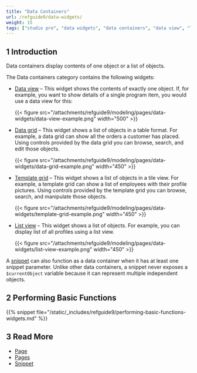 ```yaml
---
title: "Data Containers"
url: /refguide9/data-widgets/
weight: 15
tags: ["studio pro", "data widgets", "data containers", "data view", "list view", "data grid", "snippet"]
---
```


## 1 Introduction

Data containers display contents of one object or a list of objects. 

The Data containers category contains the following widgets:

* [Data view](/refguide9/data-view/) – This widget shows the contents of exactly one object. If, for example, you want to show details of a single program item, you would use a data view for this:

    {{< figure src="/attachments/refguide9/modeling/pages/data-widgets/data-view-example.png"   width="500"  >}}

* [Data grid](/refguide9/data-grid/) – This widget shows a list of objects in a table format. For example, a data grid can show all the orders a customer has placed. Using controls provided by the data grid you can browse, search, and edit those objects.

    {{< figure src="/attachments/refguide9/modeling/pages/data-widgets/data-grid-example.png"   width="450"  >}}

* [Template grid](/refguide9/template-grid/) – This widget shows a list of objects in a tile view. For example, a template grid can show a list of employees with their profile pictures. Using controls provided by the template grid you can browse, search, and manipulate those objects.

    {{< figure src="/attachments/refguide9/modeling/pages/data-widgets/template-grid-example.png"   width="450"  >}}

* [List view](/refguide9/list-view/) – This widget shows a list of objects. For example, you can display list of all profiles using a list view. 

    {{< figure src="/attachments/refguide9/modeling/pages/data-widgets/list-view-example.png"   width="450"  >}}

A [snippet](/refguide9/snippet/) can also function as a data container when it has at least one snippet parameter. Unlike other data containers, a snippet never exposes a `$currentObject` variable because it can represent multiple independent objects.

## 2 Performing Basic Functions

{{% snippet file="/static/_includes/refguide9/performing-basic-functions-widgets.md" %}}

## 3 Read More

* [Page](/refguide9/page/)
* [Pages](/refguide9/pages/)
* [Snippet](/refguide9/snippet/)

